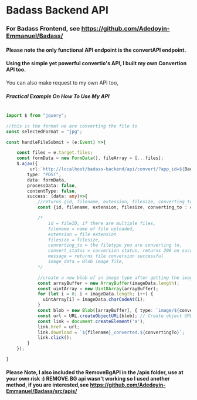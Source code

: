 # Badass Backend API

### For Badass Frontend, see https://github.com/Adedoyin-Emmanuel/Badass/

#### Please note the only functional API endpoint is the convertAPI endpoint.


#### Using the simple yet powerful convertio's API, I built my own Convertion API too.

You can also make request to my own API too, 


##### Practical Example On How To Use My API

``` TypeScript

import $ from "jquery";

//this is the format we are converting the file to
const selectedFormat = "jpg";

const handleFileSubmit = (e:Event) =>{

	const files = e.target.files;
	const formData = new FormData(), fileArray = [...files];
	$.ajax({
		 url:`http://localhost/badass-backend/api/convert/?app_id=${Badass.API_KEY}&convert_to=${selectedFormat}`,
		type: "POST",
		data: formData,
		processData: false,
		contentType: false,
		success: (data: any)=>{
			//returns {id, filename, extension, filesize, converting_to : convertingTo, convert_status : convertStatus, message, image_data : imageData}
			const {id, filename, extension, filesize, converting_to : convertingTo, convert_status : convertStatus, message, image_data : imageData} = data;

			/*
				id = fileID, if there are multiple files,
				filename = name of file uploaded,
				extension = file extension
				filesize = filesize,
				converting_to = the filetype you are converting to,
				convert_status = conversion status, returns 200 on success,
				message = returns file conversion successful
				image_data = Blob image file,
			*/

			//create a new blob of an image type after getting the image data from the API
	        const arrayBuffer = new ArrayBuffer(imageData.length);
	        const uintArray = new Uint8Array(arrayBuffer);
	        for (let i = 0; i < imageData.length; i++) {
	          uintArray[i] = imageData.charCodeAt(i);
	        }
	        const blob = new Blob([arrayBuffer], { type: `image/${convertingTo}` }); // Create blob from array buffer
	        const url = URL.createObjectURL(blob); // Create object URL from blob
	        const link = document.createElement('a');
	        link.href = url;
	        link.download = `${filename}_converted.${convertingTo}`;
	        link.click();
		}
	});

}

```


#### Please Note, I also included the RemoveBgAPI in the /apis folder, use at your own risk :) REMOVE.BG api wasn't working so I used another method, if you are interested,see  https://github.com/Adedoyin-Emmanuel/Badass/src/apis/